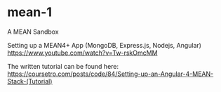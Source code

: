 # mean-1
A MEAN Sandbox

Setting up a MEAN4+ App (MongoDB, Express.js, Nodejs, Angular)
https://www.youtube.com/watch?v=Tw-rskOmcMM

The written tutorial can be found here: https://coursetro.com/posts/code/84/Setting-up-an-Angular-4-MEAN-Stack-(Tutorial)
